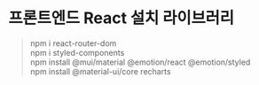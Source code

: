 # 프론트엔드 React 설치 라이브러리
> npm i react-router-dom  
> npm i styled-components  
> npm install @mui/material @emotion/react @emotion/styled  
> npm install @material-ui/core recharts
